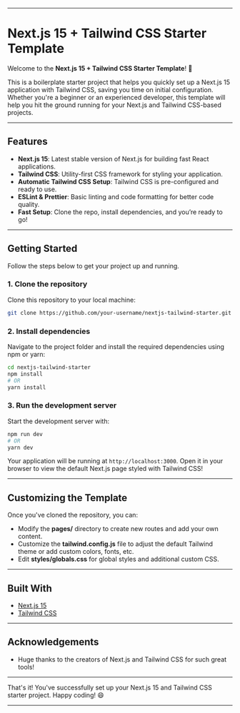

---

# Next.js 15 + Tailwind CSS Starter Template

Welcome to the **Next.js 15 + Tailwind CSS Starter Template**! 🚀

This is a boilerplate starter project that helps you quickly set up a Next.js 15 application with Tailwind CSS, saving you time on initial configuration. Whether you're a beginner or an experienced developer, this template will help you hit the ground running for your Next.js and Tailwind CSS-based projects.

---

## Features

- **Next.js 15**: Latest stable version of Next.js for building fast React applications.
- **Tailwind CSS**: Utility-first CSS framework for styling your application.
- **Automatic Tailwind CSS Setup**: Tailwind CSS is pre-configured and ready to use.
- **ESLint & Prettier**: Basic linting and code formatting for better code quality.
- **Fast Setup**: Clone the repo, install dependencies, and you’re ready to go!

---

## Getting Started

Follow the steps below to get your project up and running.

### 1. Clone the repository

Clone this repository to your local machine:

```bash
git clone https://github.com/your-username/nextjs-tailwind-starter.git
```

### 2. Install dependencies

Navigate to the project folder and install the required dependencies using npm or yarn:

```bash
cd nextjs-tailwind-starter
npm install
# OR
yarn install
```

### 3. Run the development server

Start the development server with:

```bash
npm run dev
# OR
yarn dev
```

Your application will be running at `http://localhost:3000`. Open it in your browser to view the default Next.js page styled with Tailwind CSS!

---

## Customizing the Template

Once you've cloned the repository, you can:

- Modify the **pages/** directory to create new routes and add your own content.
- Customize the **tailwind.config.js** file to adjust the default Tailwind theme or add custom colors, fonts, etc.
- Edit **styles/globals.css** for global styles and additional custom CSS.

---

## Built With

- [Next.js 15](https://nextjs.org/)
- [Tailwind CSS](https://tailwindcss.com/)

---


## Acknowledgements

- Huge thanks to the creators of Next.js and Tailwind CSS for such great tools!

---

That's it! You've successfully set up your Next.js 15 and Tailwind CSS starter project. Happy coding! 😄

---
